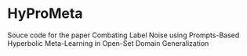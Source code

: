 # HyProMeta

Souce code for the paper Combating Label Noise using Prompts-Based Hyperbolic Meta-Learning in Open-Set Domain Generalization
